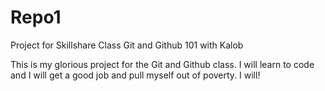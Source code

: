 # Repo1
Project for Skillshare Class Git and Github 101 with Kalob

This is my glorious project for the Git and Github class.  I will learn to code and I will get a good job and pull myself out of poverty.  I will!
